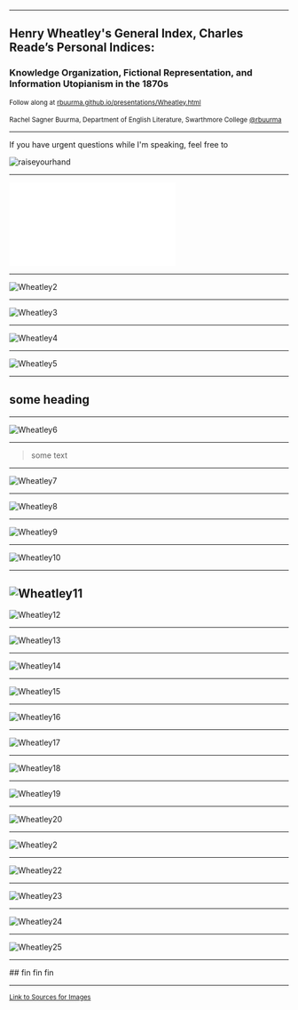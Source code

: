 
<section data-background="BuurmaImage2.jpg"></section>

---

## Henry Wheatley's General Index, Charles Reade’s Personal Indices: 
### Knowledge Organization, Fictional Representation, and Information Utopianism in the 1870s

<small>Follow along at [rbuurma.github.io/presentations/Wheatley.html](http://theotherdh.com/presentations/Wheatley.html)</small>
<br>
<br><small>Rachel Sagner Buurma, Department of English Literature, Swarthmore College [@rbuurma](http://twitter.com/rbuurma)</small>

---

If you have urgent questions while I'm speaking, feel free to

![raiseyourhand](dograisinghand.gif)

---

![Wheatley1](WheatleyImages/WhatIndexTP.pdf)

---

![Wheatley2](WheatleyImages/OwnWork.png)


---

![Wheatley3](WheatleyImages/image3.png)

---

![Wheatley4](WheatleyImages/image4.JPG)

---

![Wheatley5](WheatleyImages/image5.png)

---

## some heading

---

![Wheatley6](WheatleyImages/image6.png)

---

> some text

---

![Wheatley7](WheatleyImages/image7.jpg)

---

![Wheatley8](WheatleyImages/image8.jpg)

---

![Wheatley9](WheatleyImages/image9.png)

---

![Wheatley10](WheatleyImages/image10.png)

---

![Wheatley11](WheatleyImages/image11.png)
---

![Wheatley12](WheatleyImages/image12.png)

---

![Wheatley13](WheatleyImages/image13.jpg)

---

![Wheatley14](WheatleyImages/image14.png)

---

![Wheatley15](WheatleyImages/image15.png)

---

![Wheatley16](WheatleyImages/image16.png)

---

![Wheatley17](WheatleyImages/image17.png)

---

![Wheatley18](WheatleyImages/image18.jpg)

---

![Wheatley19](WheatleyImages/image19.jpg)

---

![Wheatley20](WheatleyImages/image20.png)

---

![Wheatley2](WheatleyImages/image21.jpg)

---

![Wheatley22](WheatleyImages/image22.jpg)

---

![Wheatley23](WheatleyImages/image23.jpg)

---

![Wheatley24](WheatleyImages/image24.jpg)

---

![Wheatley25](WheatleyImages/image25.jpg)

---

<section data-background="eniacwomen.jpg"></section>
## fin fin fin

---

<small>[Link to Sources for Images]()</small>
